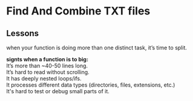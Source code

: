 # Find And Combine TXT files


## Lessons

when your function is doing more than one distinct task, it’s time to split.

**signts when a function is to big:**<br>
It’s more than ~40-50 lines long. <br>
It’s hard to read without scrolling.<br>
It has deeply nested loops/ifs.<br>
It processes different data types (directories, files, extensions, etc.)<br>
It's hard to test or debug small parts of it.<br>
